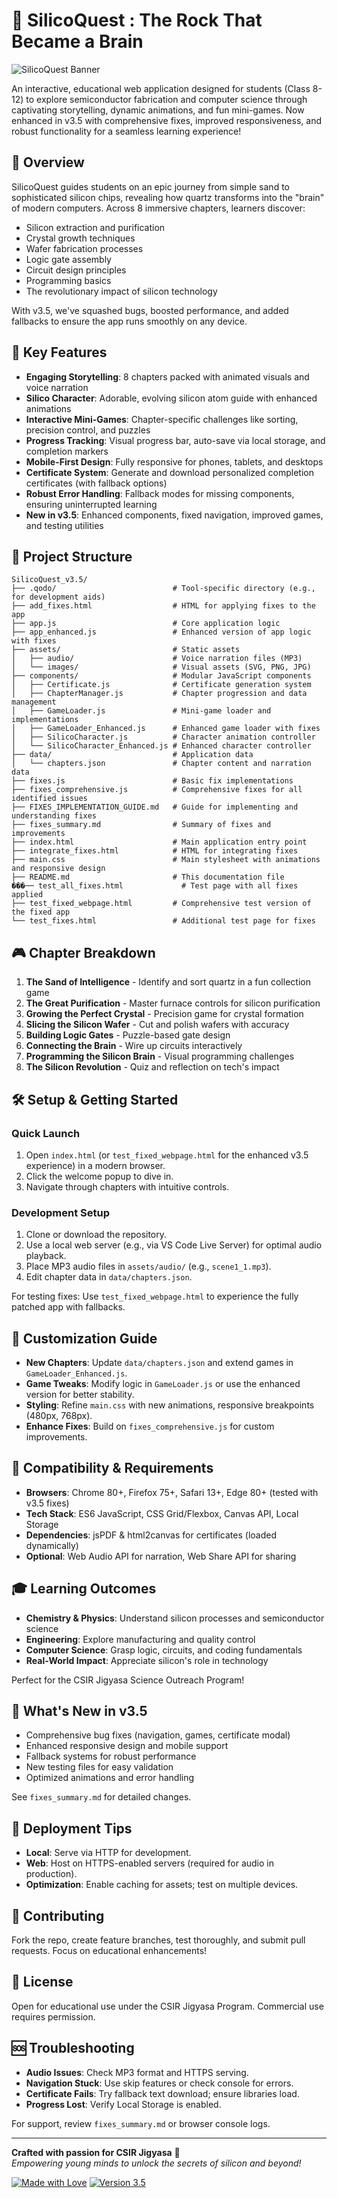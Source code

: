 # 🌟 SilicoQuest : The Rock That Became a Brain

![SilicoQuest Banner](assets/images/large.png) 


An interactive, educational web application designed for students (Class 8-12) to explore semiconductor fabrication and computer science through captivating storytelling, dynamic animations, and fun mini-games. Now enhanced in v3.5 with comprehensive fixes, improved responsiveness, and robust functionality for a seamless learning experience!

## 🎯 Overview

SilicoQuest guides students on an epic journey from simple sand to sophisticated silicon chips, revealing how quartz transforms into the "brain" of modern computers. Across 8 immersive chapters, learners discover:

- Silicon extraction and purification
- Crystal growth techniques
- Wafer fabrication processes
- Logic gate assembly
- Circuit design principles
- Programming basics
- The revolutionary impact of silicon technology

With v3.5, we've squashed bugs, boosted performance, and added fallbacks to ensure the app runs smoothly on any device.

## 🚀 Key Features

- **Engaging Storytelling**: 8 chapters packed with animated visuals and voice narration
- **Silico Character**: Adorable, evolving silicon atom guide with enhanced animations
- **Interactive Mini-Games**: Chapter-specific challenges like sorting, precision control, and puzzles
- **Progress Tracking**: Visual progress bar, auto-save via local storage, and completion markers
- **Mobile-First Design**: Fully responsive for phones, tablets, and desktops
- **Certificate System**: Generate and download personalized completion certificates (with fallback options)
- **Robust Error Handling**: Fallback modes for missing components, ensuring uninterrupted learning
- **New in v3.5**: Enhanced components, fixed navigation, improved games, and testing utilities

## 📁 Project Structure

```
SilicoQuest_v3.5/
├── .qodo/                          # Tool-specific directory (e.g., for development aids)
├── add_fixes.html                  # HTML for applying fixes to the app
├── app.js                          # Core application logic
├── app_enhanced.js                 # Enhanced version of app logic with fixes
├── assets/                         # Static assets
│   ├── audio/                      # Voice narration files (MP3)
│   └── images/                     # Visual assets (SVG, PNG, JPG)
├── components/                     # Modular JavaScript components
│   ├── Certificate.js              # Certificate generation system
│   ├── ChapterManager.js           # Chapter progression and data management
│   ├── GameLoader.js               # Mini-game loader and implementations
│   ├── GameLoader_Enhanced.js      # Enhanced game loader with fixes
│   ├── SilicoCharacter.js          # Character animation controller
│   └── SilicoCharacter_Enhanced.js # Enhanced character controller
├── data/                           # Application data
│   └── chapters.json               # Chapter content and narration data
├── fixes.js                        # Basic fix implementations
├── fixes_comprehensive.js          # Comprehensive fixes for all identified issues
├── FIXES_IMPLEMENTATION_GUIDE.md   # Guide for implementing and understanding fixes
├── fixes_summary.md                # Summary of fixes and improvements
├── index.html                      # Main application entry point
├── integrate_fixes.html            # HTML for integrating fixes
├── main.css                        # Main stylesheet with animations and responsive design
├── README.md                       # This documentation file
���── test_all_fixes.html             # Test page with all fixes applied
├── test_fixed_webpage.html         # Comprehensive test version of the fixed app
└── test_fixes.html                 # Additional test page for fixes
```

## 🎮 Chapter Breakdown

1. **The Sand of Intelligence** - Identify and sort quartz in a fun collection game
2. **The Great Purification** - Master furnace controls for silicon purification
3. **Growing the Perfect Crystal** - Precision game for crystal formation
4. **Slicing the Silicon Wafer** - Cut and polish wafers with accuracy
5. **Building Logic Gates** - Puzzle-based gate design
6. **Connecting the Brain** - Wire up circuits interactively
7. **Programming the Silicon Brain** - Visual programming challenges
8. **The Silicon Revolution** - Quiz and reflection on tech's impact

## 🛠️ Setup & Getting Started

### Quick Launch
1. Open `index.html` (or `test_fixed_webpage.html` for the enhanced v3.5 experience) in a modern browser.
2. Click the welcome popup to dive in.
3. Navigate through chapters with intuitive controls.

### Development Setup
1. Clone or download the repository.
2. Use a local web server (e.g., via VS Code Live Server) for optimal audio playback.
3. Place MP3 audio files in `assets/audio/` (e.g., `scene1_1.mp3`).
4. Edit chapter data in `data/chapters.json`.

For testing fixes: Use `test_fixed_webpage.html` to experience the fully patched app with fallbacks.

## 🎨 Customization Guide

- **New Chapters**: Update `data/chapters.json` and extend games in `GameLoader_Enhanced.js`.
- **Game Tweaks**: Modify logic in `GameLoader.js` or use the enhanced version for better stability.
- **Styling**: Refine `main.css` with new animations, responsive breakpoints (480px, 768px).
- **Enhance Fixes**: Build on `fixes_comprehensive.js` for custom improvements.

## 📱 Compatibility & Requirements

- **Browsers**: Chrome 80+, Firefox 75+, Safari 13+, Edge 80+ (tested with v3.5 fixes)
- **Tech Stack**: ES6 JavaScript, CSS Grid/Flexbox, Canvas API, Local Storage
- **Dependencies**: jsPDF & html2canvas for certificates (loaded dynamically)
- **Optional**: Web Audio API for narration, Web Share API for sharing

## 🎓 Learning Outcomes

- **Chemistry & Physics**: Understand silicon processes and semiconductor science
- **Engineering**: Explore manufacturing and quality control
- **Computer Science**: Grasp logic, circuits, and coding fundamentals
- **Real-World Impact**: Appreciate silicon's role in technology

Perfect for the CSIR Jigyasa Science Outreach Program!

## 🔧 What's New in v3.5

- Comprehensive bug fixes (navigation, games, certificate modal)
- Enhanced responsive design and mobile support
- Fallback systems for robust performance
- New testing files for easy validation
- Optimized animations and error handling

See `fixes_summary.md` for detailed changes.

## 🚀 Deployment Tips

- **Local**: Serve via HTTP for development.
- **Web**: Host on HTTPS-enabled servers (required for audio in production).
- **Optimization**: Enable caching for assets; test on multiple devices.

## 🤝 Contributing

Fork the repo, create feature branches, test thoroughly, and submit pull requests. Focus on educational enhancements!

## 📄 License

Open for educational use under the CSIR Jigyasa Program. Commercial use requires permission.

## 🆘 Troubleshooting

- **Audio Issues**: Check MP3 format and HTTPS serving.
- **Navigation Stuck**: Use skip features or check console for errors.
- **Certificate Fails**: Try fallback text download; ensure libraries load.
- **Progress Lost**: Verify Local Storage is enabled.

For support, review `fixes_summary.md` or browser console logs.

---

**Crafted with passion for CSIR Jigyasa** 🚀  
*Empowering young minds to unlock the secrets of silicon and beyond!*

[![Made with Love](https://img.shields.io/badge/Made%20with-Love-red.svg)](https://github.com) [![Version 3.5](https://img.shields.io/badge/Version-3.5-blue.svg)](https://github.com)

